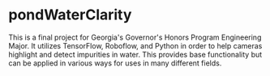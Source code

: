 # pondWaterClarity

This is a final project for Georgia's Governor's Honors Program Engineering Major. It utilizes TensorFlow, Roboflow, and Python in order to help cameras highlight and detect impurities in water. This provides base functionality but can be applied in various ways for uses in many different fields.
